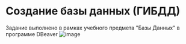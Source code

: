 # Создание базы данных (ГИБДД)
Задание выполнено в рамках учебного предмета "Базы Данных" в программе DBeaver
![image](https://github.com/user-attachments/assets/4b37257f-0ea9-4c1a-83a3-a7fe185b02fc)
